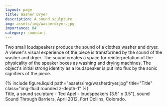 ```yaml
---
layout: page
title: Washer Dryer
description: A sound sculpture 
img: assets/img/washerdryer.jpg
importance: 84
category: soundart
---
```


Two small loudspeakers produce the sound of a clothes washer and dryer. A viewer's visual experience of the piece is transformed by the sound of the washer and dryer. The sound creates a space for reinterpretation of the physicality of the speaker boxes as washing and drying machines. The object's initial strong identity as a loudspeaker is put into flux by the sonic signifiers of the piece.


<div class="row">
    <div class="col-sm mt-3 mt-md-0">
        {% include figure.liquid path="assets/img/washerdryer.jpg" title="Title" class="img-fluid rounded z-depth-1" %}
    </div>
</div>
<div class="caption">
    Title, a sound sculpture - Ted Apel - loudspeakers (3.5" x 3.5"), sound
Sound Through Barriers, April 2012, Fort Collins, Colorado.

</div>



